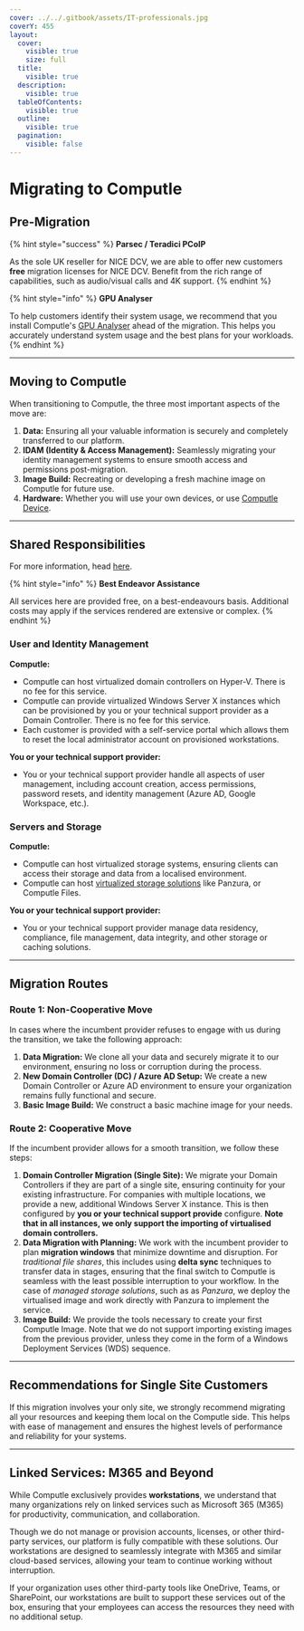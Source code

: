 ```yaml
---
cover: ../../.gitbook/assets/IT-professionals.jpg
coverY: 455
layout:
  cover:
    visible: true
    size: full
  title:
    visible: true
  description:
    visible: true
  tableOfContents:
    visible: true
  outline:
    visible: true
  pagination:
    visible: false
---
```


# Migrating to Computle

## Pre-Migration

{% hint style="success" %}
**Parsec / Teradici PCoIP**

As the sole UK reseller for NICE DCV, we are able to offer new customers **free** migration licenses for NICE DCV. Benefit from the rich range of capabilities, such as audio/visual calls and 4K support.&#x20;
{% endhint %}

{% hint style="info" %}
**GPU Analyser**&#x20;

To help customers identify their system usage, we recommend that you install Computle's [GPU Analyser](gpu-analyser.md) ahead of the migration. This helps you accurately understand system usage and the best plans for your workloads.&#x20;
{% endhint %}

***

## Moving to Computle

When transitioning to Computle, the three most important aspects of the move are:

1. **Data:** Ensuring all your valuable information is securely and completely transferred to our platform.
2. **IDAM (Identity & Access Management):** Seamlessly migrating your identity management systems to ensure smooth access and permissions post-migration.
3. **Image Build:** Recreating or developing a fresh machine image on Computle for future use.
4. **Hardware:** Whether you will use your own devices, or use [Computle Device](../administrator-guide/computle-device.md).

***

## Shared Responsibilities  <a href="#user-and-identity-management" id="user-and-identity-management"></a>

For more information, head [here](../../service-delivery/service-operations/shared-responsibility-model.md).

{% hint style="info" %}
**Best Endeavor Assistance**

All services here are provided free, on a best-endeavours basis. Additional costs may apply if the services rendered are extensive or complex.
{% endhint %}

### **User and Identity Management** <a href="#user-and-identity-management" id="user-and-identity-management"></a>

**Computle:**

* Computle can host virtualized domain controllers on Hyper-V. There is no fee for this service.
* Computle can provide virtualized Windows Server X instances which can be provisioned by you or your technical support provider as a Domain Controller. There is no fee for this service.
* Each customer is provided with a self-service portal which allows them to reset the local administrator account on provisioned workstations.

**You or your technical support provider:**

* You or your technical support provider handle all aspects of user management, including account creation, access permissions, password resets, and identity management (Azure AD, Google Workspace, etc.).

### Servers and Storage <a href="#servers-and-storage" id="servers-and-storage"></a>

**Computle:**

* Computle can host virtualized storage systems, ensuring clients can access their storage and data from a localised environment.
* Computle can host [virtualized storage solutions](../../service-delivery/service-delivery-architecture/storage-providers.md) like Panzura, or Computle Files.&#x20;

**You or your technical support provider:**

* You or your technical support provider manage data residency, compliance, file management, data integrity, and other storage or caching solutions.

***

## Migration Routes

### Route 1: Non-Cooperative Move

In cases where the incumbent provider refuses to engage with us during the transition, we take the following approach:

1. **Data Migration:** We clone all your data and securely migrate it to our environment, ensuring no loss or corruption during the process.
2. **New Domain Controller (DC) / Azure AD Setup:** We create a new Domain Controller or Azure AD environment to ensure your organization remains fully functional and secure.
3. **Basic Image Build:** We construct a basic machine image for your needs.&#x20;

### Route 2: Cooperative Move

If the incumbent provider allows for a smooth transition, we follow these steps:

1. **Domain Controller Migration (Single Site):** We migrate your Domain Controllers if they are part of a single site, ensuring continuity for your existing infrastructure. For companies with multiple locations, we provide a new, additional Windows Server X instance. This is then configured by **you or your technical support provide** configure. **Note that in all instances, we only support the importing of virtualised domain controllers.**
2. **Data Migration with Planning:** We work with the incumbent provider to plan **migration windows** that minimize downtime and disruption. For _traditional file shares_, this includes using **delta sync** techniques to transfer data in stages, ensuring that the final switch to Computle is seamless with the least possible interruption to your workflow. In the case of _managed storage solutions_, such as as _Panzura_, we deploy the virtualised image and work directly with Panzura to implement the service.&#x20;
3. **Image Build:** We provide the tools necessary to create your first Computle Image. Note that we do not support importing existing images from the previous provider, unless they come in the form of a Windows Deployment Services (WDS) sequence.&#x20;

***

## Recommendations for Single Site Customers

If this migration involves your only site, we strongly recommend migrating all your resources and keeping them local on the Computle side. This helps with ease of management and ensures the highest levels of performance and reliability for your systems.

***

## Linked Services: M365 and Beyond

While Computle exclusively provides **workstations**, we understand that many organizations rely on linked services such as Microsoft 365 (M365) for productivity, communication, and collaboration.

Though we do not manage or provision accounts, licenses, or other third-party services, our platform is fully compatible with these solutions. Our workstations are designed to seamlessly integrate with M365 and similar cloud-based services, allowing your team to continue working without interruption.

If your organization uses other third-party tools like OneDrive, Teams, or SharePoint, our workstations are built to support these services out of the box, ensuring that your employees can access the resources they need with no additional setup.
